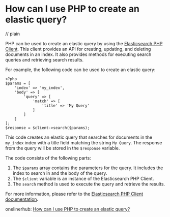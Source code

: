 # How can I use PHP to create an elastic query?
// plain

PHP can be used to create an elastic query by using the [Elasticsearch PHP Client](https://github.com/elastic/elasticsearch-php). This client provides an API for creating, updating, and deleting documents in an index. It also provides methods for executing search queries and retrieving search results.

For example, the following code can be used to create an elastic query:
```
<?php
$params = [
    'index' => 'my_index',
    'body' => [
        'query' => [
            'match' => [
                'title' => 'My Query'
            ]
        ]
    ]
];
$response = $client->search($params);
```

This code creates an elastic query that searches for documents in the `my_index` index with a title field matching the string `My Query`. The response from the query will be stored in the `$response` variable.

The code consists of the following parts:

1. The `$params` array contains the parameters for the query. It includes the index to search in and the body of the query.
2. The `$client` variable is an instance of the Elasticsearch PHP Client.
3. The `search` method is used to execute the query and retrieve the results.

For more information, please refer to the [Elasticsearch PHP Client documentation](https://www.elastic.co/guide/en/elasticsearch/client/php-api/current/index.html).

onelinerhub: [How can I use PHP to create an elastic query?](https://onelinerhub.com/php-elastica/how-can-i-use-php-to-create-an-elastic-query)